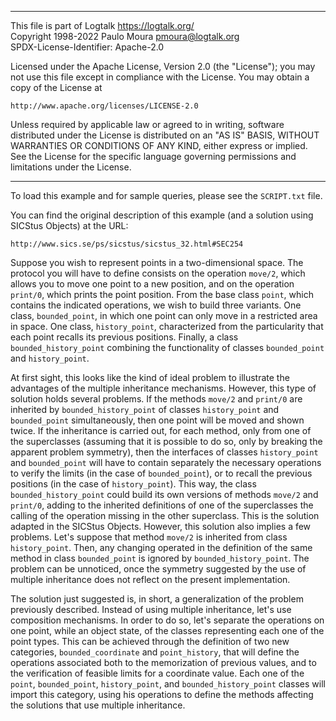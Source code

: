 ________________________________________________________________________

This file is part of Logtalk <https://logtalk.org/>  
Copyright 1998-2022 Paulo Moura <pmoura@logtalk.org>  
SPDX-License-Identifier: Apache-2.0

Licensed under the Apache License, Version 2.0 (the "License");
you may not use this file except in compliance with the License.
You may obtain a copy of the License at

    http://www.apache.org/licenses/LICENSE-2.0

Unless required by applicable law or agreed to in writing, software
distributed under the License is distributed on an "AS IS" BASIS,
WITHOUT WARRANTIES OR CONDITIONS OF ANY KIND, either express or implied.
See the License for the specific language governing permissions and
limitations under the License.
________________________________________________________________________


To load this example and for sample queries, please see the `SCRIPT.txt` file.

You can find the original description of this example (and a solution using 
SICStus Objects) at the URL:

	http://www.sics.se/ps/sicstus/sicstus_32.html#SEC254

Suppose you wish to represent points in a two-dimensional space. The
protocol you will have to define consists on the operation `move/2`, which
allows you to move one point to a new position, and on the operation
`print/0`, which prints the point position. From the base class `point`,
which contains the indicated operations, we wish to build three
variants. One class, `bounded_point`, in which one point can only move
in a restricted area in space. One class, `history_point`, characterized
from the particularity that each point recalls its previous positions.
Finally, a class `bounded_history_point` combining the functionality of
classes `bounded_point` and `history_point`.

At first sight, this looks like the kind of ideal problem to illustrate
the advantages of the multiple inheritance mechanisms. However, this type 
of solution holds several problems. If the methods `move/2` and `print/0`
are inherited by `bounded_history_point` of classes `history_point` and
`bounded_point` simultaneously, then one point will be moved and shown
twice. If the inheritance is carried out, for each method, only from one
of the superclasses (assuming that it is possible to do so, only by
breaking the apparent problem symmetry), then the interfaces of classes
`history_point` and `bounded_point` will have to contain separately the
necessary operations to verify the limits (in the case of `bounded_point`),
or to recall the previous positions (in the case of `history_point`). This
way, the class `bounded_history_point` could build its own versions of
methods `move/2` and `print/0`, adding to the inherited definitions of one
of the superclasses the calling of the operation missing in the other
superclass. This is the solution adapted in the SICStus Objects. However,
this solution also implies a few problems. Let's suppose that method
`move/2` is inherited from class `history_point`. Then, any changing
operated in the definition of the same method in class `bounded_point` is
ignored by `bounded_history_point`. The problem can be unnoticed, once
the symmetry suggested by the use of multiple inheritance does not reflect
on the present implementation.

The solution just suggested is, in short, a generalization of the problem
previously described. Instead of using multiple inheritance, let's use
composition mechanisms. In order to do so, let's separate the operations
on one point, while an object state, of the classes representing each one
of the point types. This can be achieved through the definition of two new
categories, `bounded_coordinate` and `point_history`, that will define the
operations associated both to the memorization of previous values, and to
the verification of feasible limits for a coordinate value. Each one of
the `point`, `bounded_point`, `history_point`, and `bounded_history_point`
classes will import this category, using his operations to define the
methods affecting the solutions that use multiple inheritance.
